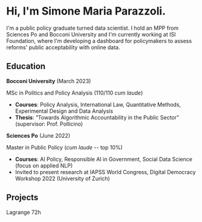 # Hi, I'm Simone Maria Parazzoli.

I'm a public policy graduate turned data scientist. I hold an MPP from Sciences Po and Bocconi University and I'm currently working at ISI Foundation, where I'm developing a dashboard for policymakers to assess reforms' public acceptability with online data.

## Education

**Bocconi University** (March 2023)

MSc in Politics and Policy Analysis (110/110 _cum laude_)

- **Courses**: Policy Analysis, International Law, Quantitative Methods, Experimental Design and Data Analysis
- **Thesis**: “Towards Algorithmic Accountability in the Public Sector” (supervisor: Prof. Pollicino)

**Sciences Po** (June 2022)

Master in Public Policy (_cum laude_ -- top 10%)
- **Courses**: AI Policy, Responsible AI in Government, Social Data Science (focus on applied NLP)
- Invited to present research at IAPSS World Congress, Digital Democracy Workshop 2022 (University of Zurich)

## Projects
Lagrange 72h
